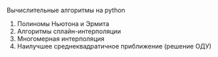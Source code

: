 Вычислительные алгоритмы на python
1) Полиномы Ньютона и Эрмита
2) Алгоритмы сплайн-интерполяции
3) Многомерная интерполяция
4) Наилучшее среднеквадратичное приближение (решение ОДУ)
